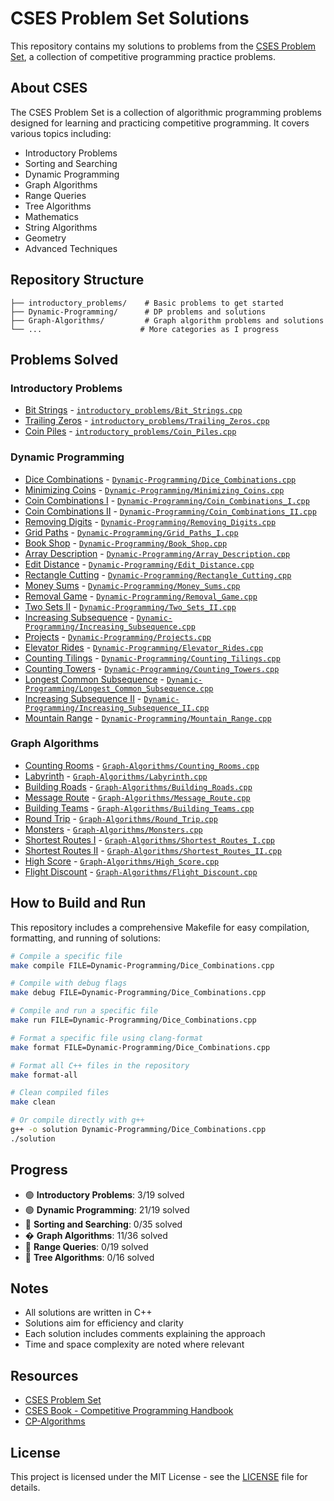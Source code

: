 # CSES Problem Set Solutions

This repository contains my solutions to problems from the [CSES Problem Set](https://cses.fi/problemset/), a collection of competitive programming practice problems.

## About CSES

The CSES Problem Set is a collection of algorithmic programming problems designed for learning and practicing competitive programming. It covers various topics including:

- Introductory Problems
- Sorting and Searching
- Dynamic Programming
- Graph Algorithms
- Range Queries
- Tree Algorithms
- Mathematics
- String Algorithms
- Geometry
- Advanced Techniques

## Repository Structure

```text
├── introductory_problems/    # Basic problems to get started
├── Dynamic-Programming/      # DP problems and solutions
├── Graph-Algorithms/         # Graph algorithm problems and solutions
└── ...                      # More categories as I progress
```

## Problems Solved

### Introductory Problems

- [Bit Strings](https://cses.fi/problemset/task/1617) - [`introductory_problems/Bit_Strings.cpp`](introductory_problems/Bit_Strings.cpp)
- [Trailing Zeros](https://cses.fi/problemset/task/1618) - [`introductory_problems/Trailing_Zeros.cpp`](introductory_problems/Trailing_Zeros.cpp)
- [Coin Piles](https://cses.fi/problemset/task/1754) - [`introductory_problems/Coin_Piles.cpp`](introductory_problems/Coin_Piles.cpp)

### Dynamic Programming

- [Dice Combinations](https://cses.fi/problemset/task/1633) - [`Dynamic-Programming/Dice_Combinations.cpp`](Dynamic-Programming/Dice_Combinations.cpp)
- [Minimizing Coins](https://cses.fi/problemset/task/1634) - [`Dynamic-Programming/Minimizing_Coins.cpp`](Dynamic-Programming/Minimizing_Coins.cpp)
- [Coin Combinations I](https://cses.fi/problemset/task/1635) - [`Dynamic-Programming/Coin_Combinations_I.cpp`](Dynamic-Programming/Coin_Combinations_I.cpp)
- [Coin Combinations II](https://cses.fi/problemset/task/1636) - [`Dynamic-Programming/Coin_Combinations_II.cpp`](Dynamic-Programming/Coin_Combinations_II.cpp)
- [Removing Digits](https://cses.fi/problemset/task/1637) - [`Dynamic-Programming/Removing_Digits.cpp`](Dynamic-Programming/Removing_Digits.cpp)
- [Grid Paths](https://cses.fi/problemset/task/1638) - [`Dynamic-Programming/Grid_Paths_I.cpp`](Dynamic-Programming/Grid_Paths_I.cpp)
- [Book Shop](https://cses.fi/problemset/task/1158) - [`Dynamic-Programming/Book_Shop.cpp`](Dynamic-Programming/Book_Shop.cpp)
- [Array Description](https://cses.fi/problemset/task/1746) - [`Dynamic-Programming/Array_Description.cpp`](Dynamic-Programming/Array_Description.cpp)  
- [Edit Distance](https://cses.fi/problemset/task/1639) - [`Dynamic-Programming/Edit_Distance.cpp`](Dynamic-Programming/Edit_Distance.cpp)
- [Rectangle Cutting](https://cses.fi/problemset/task/1744) - [`Dynamic-Programming/Rectangle_Cutting.cpp`](Dynamic-Programming/Rectangle_Cutting.cpp)
- [Money Sums](https://cses.fi/problemset/task/1745) - [`Dynamic-Programming/Money_Sums.cpp`](Dynamic-Programming/Money_Sums.cpp)
- [Removal Game](https://cses.fi/problemset/task/1097) - [`Dynamic-Programming/Removal_Game.cpp`](Dynamic-Programming/Removal_Game.cpp)
- [Two Sets II](https://cses.fi/problemset/task/1093) - [`Dynamic-Programming/Two_Sets_II.cpp`](Dynamic-Programming/Two_Sets_II.cpp)
- [Increasing Subsequence](https://cses.fi/problemset/task/1145) - [`Dynamic-Programming/Increasing_Subsequence.cpp`](Dynamic-Programming/Increasing_Subsequence.cpp)
- [Projects](https://cses.fi/problemset/task/1140) - [`Dynamic-Programming/Projects.cpp`](Dynamic-Programming/Projects.cpp)
- [Elevator Rides](https://cses.fi/problemset/task/1653) - [`Dynamic-Programming/Elevator_Rides.cpp`](Dynamic-Programming/Elevator_Rides.cpp)
- [Counting Tilings](https://cses.fi/problemset/task/2181) - [`Dynamic-Programming/Counting_Tilings.cpp`](Dynamic-Programming/Counting_Tilings.cpp)
- [Counting Towers](https://cses.fi/problemset/task/2413) - [`Dynamic-Programming/Counting_Towers.cpp`](Dynamic-Programming/Counting_Towers.cpp)
- [Longest Common Subsequence](https://cses.fi/problemset/task/1143) - [`Dynamic-Programming/Longest_Common_Subsequence.cpp`](Dynamic-Programming/Longest_Common_Subsequence.cpp)
- [Increasing Subsequence II](https://cses.fi/problemset/task/1146) - [`Dynamic-Programming/Increasing_Subsequence_II.cpp`](Dynamic-Programming/Increasing_Subsequence_II.cpp)
- [Mountain Range](https://cses.fi/problemset/task/1141) - [`Dynamic-Programming/Mountain_Range.cpp`](Dynamic-Programming/Mountain_Range.cpp)

### Graph Algorithms

- [Counting Rooms](https://cses.fi/problemset/task/1192) - [`Graph-Algorithms/Counting_Rooms.cpp`](Graph-Algorithms/Counting_Rooms.cpp)
- [Labyrinth](https://cses.fi/problemset/task/1193) - [`Graph-Algorithms/Labyrinth.cpp`](Graph-Algorithms/Labyrinth.cpp)
- [Building Roads](https://cses.fi/problemset/task/1666) - [`Graph-Algorithms/Building_Roads.cpp`](Graph-Algorithms/Building_Roads.cpp)
- [Message Route](https://cses.fi/problemset/task/1667) - [`Graph-Algorithms/Message_Route.cpp`](Graph-Algorithms/Message_Route.cpp)
- [Building Teams](https://cses.fi/problemset/task/1668) - [`Graph-Algorithms/Building_Teams.cpp`](Graph-Algorithms/Building_Teams.cpp)
- [Round Trip](https://cses.fi/problemset/task/1669) - [`Graph-Algorithms/Round_Trip.cpp`](Graph-Algorithms/Round_Trip.cpp)
- [Monsters](https://cses.fi/problemset/task/1194) - [`Graph-Algorithms/Monsters.cpp`](Graph-Algorithms/Monsters.cpp)
- [Shortest Routes I](https://cses.fi/problemset/task/1671) - [`Graph-Algorithms/Shortest_Routes_I.cpp`](Graph-Algorithms/Shortest_Routes_I.cpp)
- [Shortest Routes II](https://cses.fi/problemset/task/1672) - [`Graph-Algorithms/Shortest_Routes_II.cpp`](Graph-Algorithms/Shortest_Routes_II.cpp)
- [High Score](https://cses.fi/problemset/task/1673) - [`Graph-Algorithms/High_Score.cpp`](Graph-Algorithms/High_Score.cpp)
- [Flight Discount](https://cses.fi/problemset/task/1195) - [`Graph-Algorithms/Flight_Discount.cpp`](Graph-Algorithms/Flight_Discount.cpp)

## How to Build and Run

This repository includes a comprehensive Makefile for easy compilation, formatting, and running of solutions:

```bash
# Compile a specific file
make compile FILE=Dynamic-Programming/Dice_Combinations.cpp

# Compile with debug flags
make debug FILE=Dynamic-Programming/Dice_Combinations.cpp

# Compile and run a specific file
make run FILE=Dynamic-Programming/Dice_Combinations.cpp

# Format a specific file using clang-format
make format FILE=Dynamic-Programming/Dice_Combinations.cpp

# Format all C++ files in the repository
make format-all

# Clean compiled files
make clean

# Or compile directly with g++
g++ -o solution Dynamic-Programming/Dice_Combinations.cpp
./solution
```

## Progress

- 🟢 **Introductory Problems**: 3/19 solved
- 🟢 **Dynamic Programming**: 21/19 solved
- 🔴 **Sorting and Searching**: 0/35 solved
- � **Graph Algorithms**: 11/36 solved
- 🔴 **Range Queries**: 0/19 solved
- 🔴 **Tree Algorithms**: 0/16 solved

## Notes

- All solutions are written in C++
- Solutions aim for efficiency and clarity
- Each solution includes comments explaining the approach
- Time and space complexity are noted where relevant

## Resources

- [CSES Problem Set](https://cses.fi/problemset/)
- [CSES Book - Competitive Programming Handbook](https://cses.fi/book/)
- [CP-Algorithms](https://cp-algorithms.com/)

## License

This project is licensed under the MIT License - see the [LICENSE](LICENSE) file for details.
